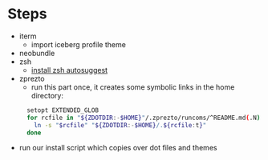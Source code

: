 # Steps

+ iterm
  * import iceberg profile theme
+ neobundle
+ zsh
  * [install zsh autosuggest](https://github.com/zsh-users/zsh-autosuggestions)
+ zprezto
  * run this part once, it creates some symbolic links in the home directory:
  ```bash
    setopt EXTENDED_GLOB
    for rcfile in "${ZDOTDIR:-$HOME}"/.zprezto/runcoms/^README.md(.N); do
      ln -s "$rcfile" "${ZDOTDIR:-$HOME}/.${rcfile:t}"
    done
  ```
+ run our install script which copies over dot files and themes
